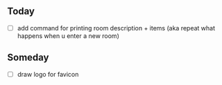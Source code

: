 ## Today
- [ ] add command for printing room description + items (aka repeat what happens when u enter a new room)

## Someday
- [ ] draw logo for favicon
